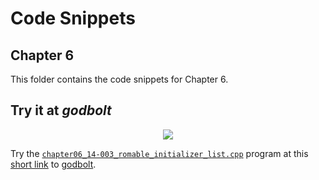 # Code Snippets
## Chapter 6

This folder contains the code snippets for Chapter 6.

## Try it at _godbolt_

<p align="center">
    <a href="https://godbolt.org/z/9Wejhs9xT" alt="godbolt">
        <img src="https://img.shields.io/badge/try%20it%20on-godbolt-green" /></a>
</p>

Try the [`chapter06_14-003_romable_initializer_list.cpp`](./chapter06_14-003_romable_initializer_list.cpp)
program at this
[short link](https://godbolt.org/z/9Wejhs9xT) to [godbolt](https://godbolt.org/).
